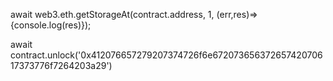 await web3.eth.getStorageAt(contract.address, 1, (err,res)=>{console.log(res)});

await contract.unlock('0x412076657279207374726f6e67207365637265742070617373776f7264203a29')
